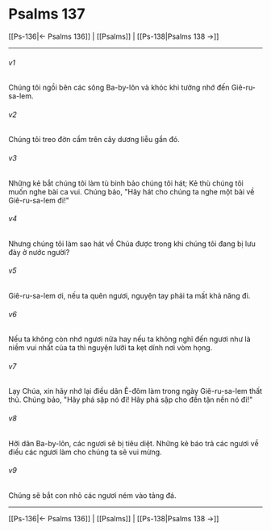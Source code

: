 # Psalms 137

[[Ps-136|← Psalms 136]] | [[Psalms]] | [[Ps-138|Psalms 138 →]]
***



###### v1 
Chúng tôi ngồi bên các sông Ba-by-lôn và khóc khi tưởng nhớ đến Giê-ru-sa-lem. 

###### v2 
Chúng tôi treo đờn cầm trên cây dương liễu gần đó. 

###### v3 
Những kẻ bắt chúng tôi làm tù binh bảo chúng tôi hát; Kẻ thù chúng tôi muốn nghe bài ca vui. Chúng bảo, "Hãy hát cho chúng ta nghe một bài về Giê-ru-sa-lem đi!" 

###### v4 
Nhưng chúng tôi làm sao hát về Chúa được trong khi chúng tôi đang bị lưu đày ở nước người? 

###### v5 
Giê-ru-sa-lem ơi, nếu ta quên ngươi, nguyện tay phải ta mất khả năng đi. 

###### v6 
Nếu ta không còn nhớ ngươi nữa hay nếu ta không nghĩ đến ngươi như là niềm vui nhất của ta thì nguyện lưỡi ta kẹt dính nơi vòm họng. 

###### v7 
Lạy Chúa, xin hãy nhớ lại điều dân Ê-đôm làm trong ngày Giê-ru-sa-lem thất thủ. Chúng bảo, "Hãy phá sập nó đi! Hãy phá sập cho đến tận nền nó đi!" 

###### v8 
Hỡi dân Ba-by-lôn, các ngươi sẽ bị tiêu diệt. Những kẻ báo trả các ngươi về điều các ngươi làm cho chúng ta sẽ vui mừng. 

###### v9 
Chúng sẽ bắt con nhỏ các ngươi ném vào tảng đá.

***
[[Ps-136|← Psalms 136]] | [[Psalms]] | [[Ps-138|Psalms 138 →]]
